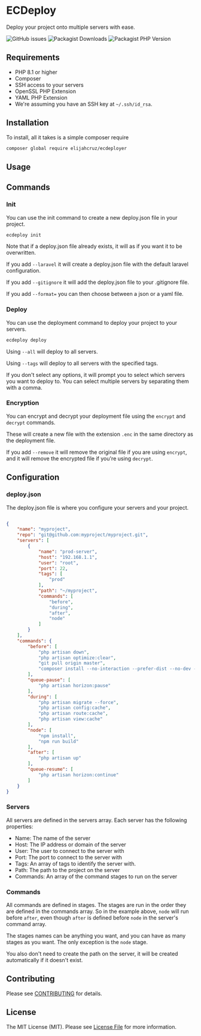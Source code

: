 # ECDeploy

Deploy your project onto multiple servers with ease.

![GitHub issues](https://img.shields.io/github/issues/elijahcruz12/ecdeploy) ![Packagist Downloads](https://img.shields.io/packagist/dm/elijahcruz/ecdeployer) ![Packagist PHP Version](https://img.shields.io/packagist/dependency-v/elijahcruz/ecdeployer/php)

## Requirements

- PHP 8.1 or higher
- Composer
- SSH access to your servers
- OpenSSL PHP Extension
- YAML PHP Extension
- We're assuming you have an SSH key at `~/.ssh/id_rsa`.

## Installation

To install, all it takes is a simple composer require

```bash
composer global require elijahcruz/ecdeployer
```

## Usage

## Commands

### Init

You can use the init command to create a new deploy.json file in your project.

```bash
ecdeploy init
```

Note that if a deploy.json file already exists, it will as if you want it to be overwritten.

If you add `--laravel` it will create a deploy.json file with the default laravel configuration.

If you add `--gitignore` it will add the deploy.json file to your .gitignore file.

If you add `--format=` you can then choose between a json or a yaml file.

### Deploy

You can use the deployment command to deploy your project to your servers.

```bash
ecdeploy deploy
```

Using `--all` will deploy to all servers.

Using `--tags` will deploy to all servers with the specified tags.

If you don't select any options, it will prompt you to select which servers you want to deploy to. You can select multiple servers by separating them with a comma.

### Encryption

You can encrypt and decrypt your deployment file using the `encrypt` and `decrypt` commands.

These will create a new file with the extension `.enc` in the same directory as the deployment file.

If you add `--remove` it will remove the original file if you are using `encrypt`, and it will remove the encrypted file if you're using `decrypt`.

## Configuration

### deploy.json

The deploy.json file is where you configure your servers and your project.

```json

{
    "name": "myproject",
    "repo": "git@github.com:myproject/myproject.git",
    "servers": [
        {
            "name": "prod-server",
            "host": "192.168.1.1",
            "user": "root",
            "port": 22,
            "tags": [
                "prod"
            ],
            "path": "~/myproject",
            "commands": [
                "before",
                "during",
                "after",
                "node"
            ]
        }
    ],
    "commands": {
        "before": [
            "php artisan down",
            "php artisan optimize:clear",
            "git pull origin master",
            "composer install --no-interaction --prefer-dist --no-dev --optimize-autoloader"
        ],
        "queue-pause": [
            "php artisan horizon:pause"
        ],
        "during": [
            "php artisan migrate --force",
            "php artisan config:cache",
            "php artisan route:cache",
            "php artisan view:cache"
        ],
        "node": [
            "npm install",
            "npm run build"
        ],
        "after": [
            "php artisan up"
        ],
        "queue-resume": [
            "php artisan horizon:continue"
        ]
    }
}


```

### Servers

All servers are defined in the servers array. Each server has the following properties:
- Name: The name of the server
- Host: The IP address or domain of the server
- User: The user to connect to the server with
- Port: The port to connect to the server with
- Tags: An array of tags to identify the server with.
- Path: The path to the project on the server
- Commands: An array of the command stages to run on the server

### Commands

All commands are defined in stages. The stages are run in the order they are defined in the commands array. So in the example above, `node` will run before `after`, even though `after` is defined before `node` in the server's command array.

The stages names can be anything you want, and you can have as many stages as you want. The only exception is the `node` stage.

You also don't need to create the path on the server, it will be created automatically if it doesn't exist.


## Contributing

Please see [CONTRIBUTING](CONTRIBUTING.md) for details.


## License

The MIT License (MIT). Please see [License File](LICENSE.md) for more information.
